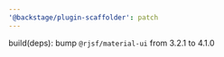 ```yaml
---
'@backstage/plugin-scaffolder': patch
---
```


build(deps): bump `@rjsf/material-ui` from 3.2.1 to 4.1.0
